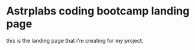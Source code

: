 # Astrplabs coding bootcamp landing page
this is the landing page that i'm creating for my project.
